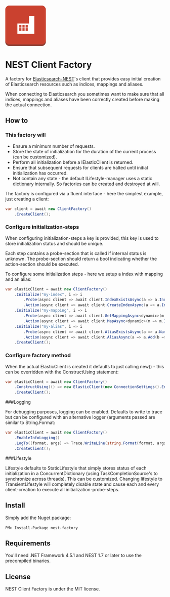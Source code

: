 ![](https://raw.githubusercontent.com/poulfoged/nest-factory/master/logo-large.png) 
# NEST Client Factory
A factory for  [Elasticsearch-NEST][nest]'s client that provides easy initial creation of Elasticsearch resources such as indices, mappings and aliases.

When connecting to Elasticsearch you sometimes want to make sure that all indices, mappings and aliases have been correctly created before making the actual connection.

## How to

### This factory will

* Ensure a minimum number of requests.
* Store the state of initialization for the duration of the current process (can be customized).
* Perform all initialization before a IElasticClient is returned.
* Ensure that subsequent requests for clients are halted until initial initialization has occurred.
* Not contain any state - the default ILifestyle-manager uses a static dictionary internally. So factories can be created and destroyed at will.

The factory is configured via a fluent interface - here the simplest example, just creating a client:

```c#
var client = await new ClientFactory()
	.CreateClient();
```

### Configure initialization-steps

When configuring initialization-steps a key is provided, this key is used to store initialization status and should be unique.

Each step contains a probe-section that is called if internal status is unknown. The probe-section should return a bool indicating whether the action-section should be executed. 

To configure some initialization steps - here we setup a index with mapping and an alias:

```c#
var elasticClient = await new ClientFactory()
    .Initialize("my-index", i => i
        .Probe(async client => await client.IndexExistsAsync(a => a.Index("test_index")))
        .Action(async client => await client.CreateIndexAsync(a => a.Index("test_index"))))
    .Initialize("my-mapping", i => i
        .Probe(async client => await client.GetMappingAsync<dynamic>(m => m.Index("test_index").Type("my-type")))
        .Action(async client => await client.MapAsync<dynamic>(m => m.Index("test_index").Type("my-type").Properties(p => p.String(s => s.Name("hello"))))))
    .Initialize("my-alias", i => i
        .Probe(async client => await client.AliasExistsAsync(a => a.Name("test_read")))
        .Action(async client => await client.AliasAsync(a => a.Add(b => b.Alias("test_read").Index("test_index")))))
    .CreateClient();
```

### Configure factory method
When the actual ElasticClient is created it defaults to just calling new() - this can be overridden with the ConstructUsing statement:

```c#
var elasticClient = await new ClientFactory()
    .ConstructUsing(() => new ElasticClient(new ConnectionSettings().EnableTrace()))
    .CreateClient();
```
###Logging

For debugging purposes, logging can be enabled. Defaults to write to trace but can be configured with an alternative logger (arguments passed are similar to String.Format:

```c#
var elasticClient = await new ClientFactory()
    .EnableInfoLogging()
    .LogTo((format, args) => Trace.WriteLine(string.Format(format, args)))
    .CreateClient();
```

###Lifestyle

Lifestyle defaults to StaticLifestyle that simply stores status of each initialization in a ConcurrentDictionary (using TaskCompletionSource's to synchronize across threads). This can be customized.
Changing lifestyle to TransientLifestyle will completely disable state and cause each and every client-creation to execute all initialization-probe-steps.

## Install

Simply add the Nuget package:

`PM> Install-Package nest-factory`

## Requirements

You'll need .NET Framework 4.5.1 and NEST 1.7 or later to use the precompiled binaries.

## License

NEST Client Factory is under the MIT license. 

[nest]: https://github.com/elastic/elasticsearch-net  "Elasticsearch.Net & NEST"



